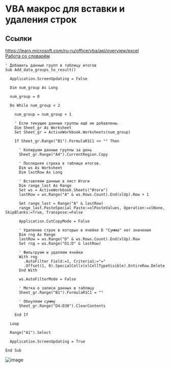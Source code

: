 # VBA макрос для вставки и удаления строк

## Ссылки
https://learn.microsoft.com/ru-ru/office/vba/api/overview/excel  
[Работа со словарём](http://perfect-excel.ru/publ/excel/makrosy_i_programmy_vba/ischerpyvajushhee_opisanie_obekta_dictionary/7-1-0-101)  

```vba
' Добавить данные групп в таблицу итогов
Sub Add_data_groups_to_result()
        
  Application.ScreenUpdating = False
      
  Dim num_group As Long
  
  num_group = 0
  
  Do While num_group < 2
          
    num_group = num_group + 1
        
    ' Если текущие данные группы ещё не добавлены.
    Dim Sheet_gr As Worksheet
    Set Sheet_gr = ActiveWorkbook.Worksheets(num_group)
    
    If Sheet_gr.Range("B1").FormulaR1C1 <> "" Then
        
      ' Копируем данные группы за день
      Sheet_gr.Range("A4").CurrentRegion.Copy
              
      ' Последняя строка в таблице итогов.
      Dim ws As Worksheet
      Dim lastRow As Long
      
      ' Вставляем данные в лист Итоги
      Dim range_last As Range
      Set ws = ActiveWorkbook.Sheets("Итоги")
      lastRow = ws.Range("A" & ws.Rows.Count).End(xlUp).Row + 1
      
      Set range_last = Range("A" & lastRow)
      range_last.PasteSpecial Paste:=xlPasteValues, Operation:=xlNone, SkipBlanks:=True, Transpose:=False
      
      Application.CutCopyMode = False
  
      ' Удаление строк в которых в ячейке D "Сумма" нет значения
      Dim rng As Range
      lastRow = ws.Range("D" & ws.Rows.Count).End(xlUp).Row
      Set rng = ws.Range("D1:D" & lastRow)
      
      ' Фильтруем и удаляем ячейки
      With rng
        .AutoFilter Field:=1, Criteria1:="="
        .Offset(1, 0).SpecialCells(xlCellTypeVisible).EntireRow.Delete
      End With
  
      ws.AutoFilterMode = False
          
      ' Метка о записи данных в таблицу
      Sheet_gr.Range("B1").FormulaR1C1 = ""
          
      ' Обнуляем сумму
      Sheet_gr.Range("D4:D30").ClearContents
    
    End If
          
  Loop
  
  Range("A1").Select
  
  Application.ScreenUpdating = True

End Sub
```
![image](https://github.com/alzoi/Excel/assets/20499566/e5a7decc-ee68-4d93-a554-7f8ac56c5308)


